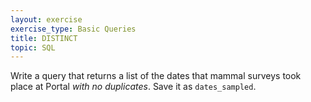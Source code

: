 ```yaml
---
layout: exercise
exercise_type: Basic Queries
title: DISTINCT
topic: SQL
---
```


Write a query that returns a list of the dates that mammal surveys took
place at Portal *with no duplicates*. Save it as `dates_sampled`.
